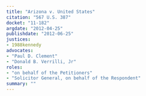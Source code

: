 ```yaml
---
title: "Arizona v. United States"
citation: "567 U.S. 387"
docket: "11-182"
argdate: "2012-04-25"
publishdate: "2012-06-25"
justices:
- 1988kennedy
advocates:
- "Paul D. Clement"
- "Donald B. Verrilli, Jr"
roles:
- "on behalf of the Petitioners"
- "Solicitor General, on behalf of the Respondent"
summary: ""
---
```



